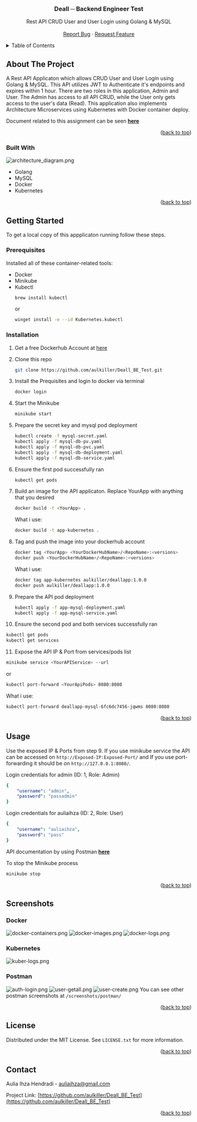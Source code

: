 <!-- Improved compatibility of back to top link: See: https://github.com/othneildrew/Best-README-Template/pull/73 -->
<a name="readme-top"></a>
<!--
*** Thanks for checking out the Best-README-Template. If you have a suggestion
*** that would make this better, please fork the repo and create a pull request
*** or simply open an issue with the tag "enhancement".
*** Don't forget to give the project a star!
*** Thanks again! Now go create something AMAZING! :D
-->



<!-- PROJECT SHIELDS -->
<!--
*** I'm using markdown "reference style" links for readability.
*** Reference links are enclosed in brackets [ ] instead of parentheses ( ).
*** See the bottom of this document for the declaration of the reference variables
*** for contributors-url, forks-url, etc. This is an optional, concise syntax you may use.
*** https://www.markdownguide.org/basic-syntax/#reference-style-links
-->

<!-- PROJECT TITLE -->

<div align="center">
<h3 align="center">Deall ─ Backend Engineer Test</h3>
  <p align="center">
    Rest API CRUD User and User Login using Golang & MySQL
    <br />
    <br />
    <a href="https://github.com/aulkiller/Deall_BE_Test/issues">Report Bug</a>
    ·
    <a href="https://github.com/aulkiller/Deall_BE_Test/issues">Request Feature</a>
  </p>
</div>



<!-- TABLE OF CONTENTS -->
<details>
  <summary>Table of Contents</summary>
  <ol>
    <li>
      <a href="#about-the-project">About The Project</a>
      <ul>
        <li><a href="#built-with">Built With</a></li>
      </ul>
    </li>
    <li>
      <a href="#getting-started">Getting Started</a>
      <ul>
        <li><a href="#prerequisites">Prerequisites</a></li>
        <li><a href="#installation">Installation</a></li>
      </ul>
    </li>
    <li><a href="#usage">Usage</a></li>
    <li><a href="#screenshots">Screenshots</a>
      <ul>
        <li><a href="#docker">Docker</a></li>
        <li><a href="#kubernetes">Kubernetes</a></li>
        <li><a href="#postman">Postman</a></li>
      </ul>
    </li>
    <li><a href="#license">License</a></li>
    <li><a href="#contact">Contact</a></li>
  </ol>
</details>



<!-- ABOUT THE PROJECT -->
## About The Project

A Rest API Applicaton which allows CRUD User and User Login using Golang & MySQL. This API utilizes JWT to Authenticate it's endpoints and expires within 1 hour. There are two roles in this application, Admin and User. The Admin has access to all API CRUD, while the User only gets access to the user's data (Read). This application also implements Architecture Microservices using Kubernetes with Docker container deploy. 

Document related to this assignment can be seen [**here**](https://docs.google.com/document/d/1AfsaaEmpjgCMm3izfT0o3WUGHndWkZLl/)

<p align="right">(<a href="#readme-top">back to top</a>)</p>



### Built With

![architecture_diagram.png](/images/architecture_diagram.png)

* Golang
* MySQL
* Docker
* Kubernetes

<p align="right">(<a href="#readme-top">back to top</a>)</p>



<!-- GETTING STARTED -->
## Getting Started

To get a local copy of this appplicaton running follow these steps.

### Prerequisites

Installed all of these container-related tools:
* Docker 
* Minikube
* Kubectl
  ```sh
  brew install kubectl
  ```
  or
    ```sh
  winget install -e --id Kubernetes.kubectl
  ```


### Installation

1. Get a free Dockerhub Account at [here](https://hub.docker.com)
2. Clone this repo
   ```sh
   git clone https://github.com/aulkiller/Deall_BE_Test.git
   ```
3. Install the Prequisites and login to docker via terminal
   ```sh
   docker login
   ```
4. Start the Minikube
   ```sh
   minikube start
   ```
5. Prepare the secret key and mysql pod deployment
   ```sh
   kubectl create -f mysql-secret.yaml
   kubectl apply -f mysql-db-pv.yaml
   kubectl apply -f mysql-db-pvc.yaml
   kubectl apply -f mysql-db-deployment.yaml
   kubectl apply -f mysql-db-service.yaml
   ```
6. Ensure the first pod successfully ran
   ```sh
   kubectl get pods
   ```
7. Build an image for the API applicaton. Replace YourApp with anything that you desired
   ```sh
   docker build -t <YourApp> .
   ```

   What i use:
      ```sh
   docker build -t app-kubernetes .
   ```
8. Tag and push the image into your dockerhub account
   ```sh
   docker tag <YourApp> <YourDockerHubName>/<RepoName>:<versions>
   docker push <YourDockerHubName>/<RepoName>:<versions>
   ```

   What i use:
   ```sh
   docker tag app-kubernetes aulkiller/deallapp:1.0.0
   docker push aulkiller/deallapp:1.0.0
   ```
9. Prepare the API pod deployment
   ```sh
   kubectl apply -f app-mysql-deployment.yaml
   kubectl apply -f app-mysql-service.yaml
   ```
10. Ensure the second pod and both services successfully ran
   ```sh
   kubectl get pods
   kubectl get services
   ```
11. Expose the API IP & Port from services/pods list
   ```sh
   minikube service <YourAPIService> --url
   ``` 
   or 
   ```sh
   kubectl port-forward <YourApiPods> 8080:8080
   ``` 

   What i use:
   ```sh
   kubectl port-forward deallapp-mysql-6fc6dc7456-jqwms 8080:8080
   ```  

<p align="right">(<a href="#readme-top">back to top</a>)</p>



<!-- USAGE EXAMPLES -->
## Usage

Use the exposed IP & Ports from step 9. If you use minikube service the API can be accessed on `http://Exposed-IP:Exposed-Port/` and If you use port-forwarding it should be on `http://127.0.0.1:8080/`.

Login credentials for admin (ID: 1, Role: Admin)
```yaml
{
    "username": "admin",
    "password": "passadmin"
}
```
Login credentials for auliaihza (ID: 2, Role: User)
```yaml
{
    "username": "auliaihza",
    "password": "pass"
}
```
API documentation by using Postman [**here**](https://documenter.getpostman.com/view/24651703/2s8YsxuBWn)

To stop the Minikube process
```sh
minikube stop
```
<p align="right">(<a href="#readme-top">back to top</a>)</p>

<!-- Screenshot EXAMPLES -->
## Screenshots

### Docker
![docker-containers.png](/images/screenshots/docker/docker-containers.png)
![docker-images.png](/images/screenshots/docker/docker-images.png)
![docker-logs.png](/images/screenshots/docker/docker-logs.png)

### Kubernetes
![kuber-logs.png](/images/screenshots/kubernetes/kuber-logs.png)

### Postman
![auth-login.png](/images/screenshots/postman/auth-login.png)
![user-getall.png](/images/screenshots/postman/user-getall.png)
![user-create.png](/images/screenshots/postman/user-create.png)
You can see other postman screenshots at `/screenshots/postman/`

<p align="right">(<a href="#readme-top">back to top</a>)</p>

<!-- LICENSE -->
## License

Distributed under the MIT License. See `LICENSE.txt` for more information.

<p align="right">(<a href="#readme-top">back to top</a>)</p>


<!-- CONTACT -->
## Contact

Aulia Ihza Hendradi - auliaihza@gmail.com

Project Link: [https://github.com/aulkiller/Deall_BE_Test](https://github.com/aulkiller/Deall_BE_Test)

<p align="right">(<a href="#readme-top">back to top</a>)</p>



<!-- MARKDOWN LINKS & IMAGES -->
<!-- https://www.markdownguide.org/basic-syntax/#reference-style-links -->

